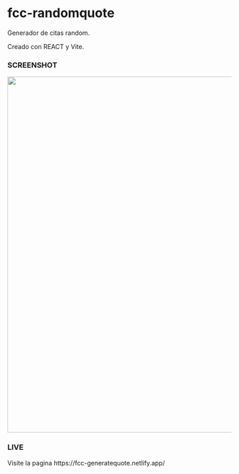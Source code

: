 ﻿# fcc-randomquote

Generador de citas random. 

Creado con REACT y Vite.


<h3>SCREENSHOT</h3>
<div align="center">
    <img src="https://res.cloudinary.com/dca12d5oq/image/upload/v1667746929/Firefox_Screenshot_2022-11-06T15-00-42.981Z_b2dfmp.png" width="800px"</img> 
</div>


<h3>LIVE</h3>
Visite la pagina https://fcc-generatequote.netlify.app/


